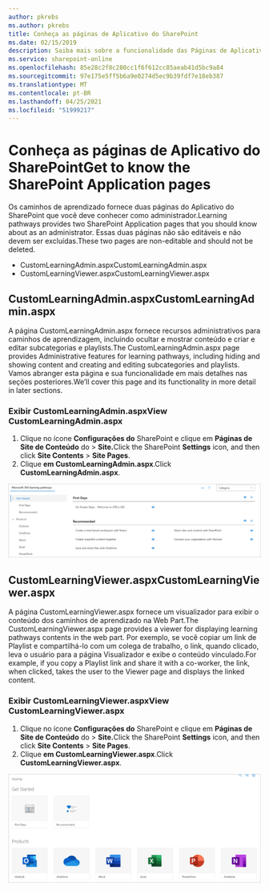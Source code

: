 ```yaml
---
author: pkrebs
ms.author: pkrebs
title: Conheça as páginas de Aplicativo do SharePoint
ms.date: 02/15/2019
description: Saiba mais sobre a funcionalidade das Páginas de Aplicativos do SharePoint nos caminhos de aprendizado do Microsoft 365
ms.service: sharepoint-online
ms.openlocfilehash: 85e28c2f8c280cc1f6f612cc85aeab41d5bc9a84
ms.sourcegitcommit: 97e175e5ff5b6a9e0274d5ec9b39fdf7e18eb387
ms.translationtype: MT
ms.contentlocale: pt-BR
ms.lasthandoff: 04/25/2021
ms.locfileid: "51999217"
---
```

# <a name="get-to-know-the-sharepoint-application-pages"></a><span data-ttu-id="842d8-103">Conheça as páginas de Aplicativo do SharePoint</span><span class="sxs-lookup"><span data-stu-id="842d8-103">Get to know the SharePoint Application pages</span></span>

<span data-ttu-id="842d8-104">Os caminhos de aprendizado fornece duas páginas do Aplicativo do SharePoint que você deve conhecer como administrador.</span><span class="sxs-lookup"><span data-stu-id="842d8-104">Learning pathways provides two SharePoint Application pages that you should know about as an administrator.</span></span> <span data-ttu-id="842d8-105">Essas duas páginas não são editáveis e não devem ser excluídas.</span><span class="sxs-lookup"><span data-stu-id="842d8-105">These two pages are non-editable and should not be deleted.</span></span> 

- <span data-ttu-id="842d8-106">CustomLearningAdmin.aspx</span><span class="sxs-lookup"><span data-stu-id="842d8-106">CustomLearningAdmin.aspx</span></span>
- <span data-ttu-id="842d8-107">CustomLearningViewer.aspx</span><span class="sxs-lookup"><span data-stu-id="842d8-107">CustomLearningViewer.aspx</span></span>

## <a name="customlearningadminaspx"></a><span data-ttu-id="842d8-108">CustomLearningAdmin.aspx</span><span class="sxs-lookup"><span data-stu-id="842d8-108">CustomLearningAdmin.aspx</span></span>

<span data-ttu-id="842d8-109">A página CustomLearningAdmin.aspx fornece recursos administrativos para caminhos de aprendizagem, incluindo ocultar e mostrar conteúdo e criar e editar subcategorias e playlists.</span><span class="sxs-lookup"><span data-stu-id="842d8-109">The CustomLearningAdmin.aspx page provides Administrative features for learning pathways, including hiding and showing content and creating and editing subcategories and playlists.</span></span> <span data-ttu-id="842d8-110">Vamos abranger esta página e sua funcionalidade em mais detalhes nas seções posteriores.</span><span class="sxs-lookup"><span data-stu-id="842d8-110">We’ll cover this page and its functionality in more detail in later sections.</span></span>

### <a name="view-customlearningadminaspx"></a><span data-ttu-id="842d8-111">Exibir CustomLearningAdmin.aspx</span><span class="sxs-lookup"><span data-stu-id="842d8-111">View CustomLearningAdmin.aspx</span></span>

1. <span data-ttu-id="842d8-112">Clique no ícone **Configurações do** SharePoint e clique em **Páginas de Site de Conteúdo** do  >  **Site.**</span><span class="sxs-lookup"><span data-stu-id="842d8-112">Click the SharePoint **Settings** icon, and then click **Site Contents** > **Site Pages**.</span></span> 
2. <span data-ttu-id="842d8-113">Clique **em CustomLearningAdmin.aspx**.</span><span class="sxs-lookup"><span data-stu-id="842d8-113">Click **CustomLearningAdmin.aspx**.</span></span> 

![cg-adminapppage.png](media/cg-adminapppage.png)

## <a name="customlearningvieweraspx"></a><span data-ttu-id="842d8-115">CustomLearningViewer.aspx</span><span class="sxs-lookup"><span data-stu-id="842d8-115">CustomLearningViewer.aspx</span></span>
<span data-ttu-id="842d8-116">A página CustomLearningViewer.aspx fornece um visualizador para exibir o conteúdo dos caminhos de aprendizado na Web Part.</span><span class="sxs-lookup"><span data-stu-id="842d8-116">The CustomLearningViewer.aspx page provides a viewer for displaying learning pathways contents in the web part.</span></span> <span data-ttu-id="842d8-117">Por exemplo, se você copiar um link de Playlist e compartilhá-lo com um colega de trabalho, o link, quando clicado, leva o usuário para a página Visualizador e exibe o conteúdo vinculado.</span><span class="sxs-lookup"><span data-stu-id="842d8-117">For example, if you copy a Playlist link and share it with a co-worker, the link, when clicked, takes the user to the Viewer page and displays the linked content.</span></span> 

### <a name="view-customlearningvieweraspx"></a><span data-ttu-id="842d8-118">Exibir CustomLearningViewer.aspx</span><span class="sxs-lookup"><span data-stu-id="842d8-118">View CustomLearningViewer.aspx</span></span>

1. <span data-ttu-id="842d8-119">Clique no ícone **Configurações do** SharePoint e clique em **Páginas de Site de Conteúdo** do  >  **Site.**</span><span class="sxs-lookup"><span data-stu-id="842d8-119">Click the SharePoint **Settings** icon, and then click **Site Contents** > **Site Pages**.</span></span> 
2. <span data-ttu-id="842d8-120">Clique **em CustomLearningViewer.aspx**.</span><span class="sxs-lookup"><span data-stu-id="842d8-120">Click **CustomLearningViewer.aspx**.</span></span> 

![cg-viewerapppage.png](media/cg-viewerapppage.png)

